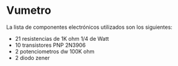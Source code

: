 # Vumetro
La lista de componentes electrónicos utilizados son los siguientes:
* 21 resistencias de 1K ohm 1/4 de Watt
* 10 transistores PNP 2N3906
* 2 potenciometros dw 100K ohm
* 2 diodo zener

